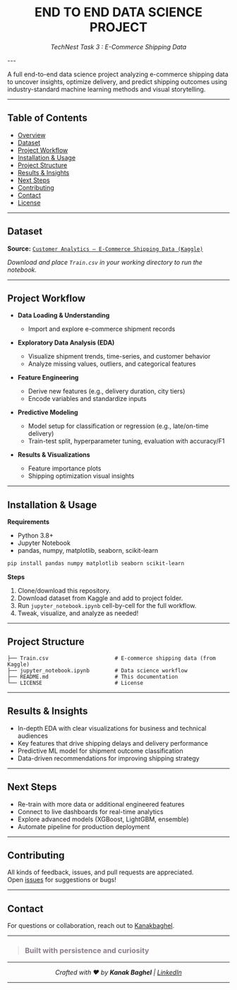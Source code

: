 <h1 align="center"> END TO END DATA SCIENCE PROJECT </h1>
<p align="center"><em>TechNest Task 3 : E-Commerce Shipping Data </em></p>
---

A full end-to-end data science project analyzing e-commerce shipping data to uncover insights, optimize delivery, and predict shipping outcomes using industry-standard machine learning methods and visual storytelling.

***

## Table of Contents

- [Overview](#overview)
- [Dataset](#dataset)
- [Project Workflow](#project-workflow)
- [Installation & Usage](#installation--usage)
- [Project Structure](#project-structure)
- [Results & Insights](#results--insights)
- [Next Steps](#next-steps)
- [Contributing](#contributing)
- [Contact](#contact)
- [License](#license)

***

## Dataset

**Source:** [`Customer Analytics – E-Commerce Shipping Data (Kaggle)`](https://www.kaggle.com/datasets/prachi13/customer-analytics)

*Download and place `Train.csv` in your working directory to run the notebook.*

***

## Project Workflow

- **Data Loading & Understanding**
  - Import and explore e-commerce shipment records
  
- **Exploratory Data Analysis (EDA)**
  - Visualize shipment trends, time-series, and customer behavior
  - Analyze missing values, outliers, and categorical features

- **Feature Engineering**
  - Derive new features (e.g., delivery duration, city tiers)
  - Encode variables and standardize inputs

- **Predictive Modeling**
  - Model setup for classification or regression (e.g., late/on-time delivery)
  - Train-test split, hyperparameter tuning, evaluation with accuracy/F1

- **Results & Visualizations**
  - Feature importance plots
  - Shipping optimization visual insights

***

## Installation & Usage

**Requirements**

- Python 3.8+
- Jupyter Notebook
- pandas, numpy, matplotlib, seaborn, scikit-learn

```bash
pip install pandas numpy matplotlib seaborn scikit-learn
```

**Steps**

1. Clone/download this repository.
2. Download dataset from Kaggle and add to project folder.
3. Run `jupyter_notebook.ipynb` cell-by-cell for the full workflow.
4. Tweak, visualize, and analyze as needed!

***

## Project Structure

```
├── Train.csv                     # E-commerce shipping data (from Kaggle)
├── jupyter_notebook.ipynb        # Data science workflow
├── README.md                     # This documentation
└── LICENSE                       # License
```

***

## Results & Insights

- In-depth EDA with clear visualizations for business and technical audiences
- Key features that drive shipping delays and delivery performance
- Predictive ML model for shipment outcome classification
- Data-driven recommendations for improving shipping strategy

***

## Next Steps

- Re-train with more data or additional engineered features
- Connect to live dashboards for real-time analytics
- Explore advanced models (XGBoost, LightGBM, ensemble)
- Automate pipeline for production deployment

***

## Contributing

All kinds of feedback, issues, and pull requests are appreciated.  
Open [issues](https://github.com/Kanakbaghel/Data_Science_Project/issues) for suggestions or bugs!

***

## Contact

For questions or collaboration, reach out to [Kanakbaghel](https://github.com/Kanakbaghel).

***

><h3 style="color: #8B7D8B;">Built with persistence and curiosity</h3>

----------

<p align="center"><em>Crafted with ♥ by <strong>Kanak Baghel</strong> | <a href="https://www.linkedin.com/in/kanakbaghel">LinkedIn</a></em></p>

---
